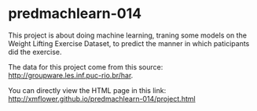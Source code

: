 # predmachlearn-014

This project is about doing machine learning, traning some models on the Weight Lifting Exercise Dataset, to predict the manner in which paticipants did the exercise. <br>

The data for this project come from this source: <br> 
http://groupware.les.inf.puc-rio.br/har. 

You can directly view the HTML page in this link: <br>
http://xmflower.github.io/predmachlearn-014/project.html
